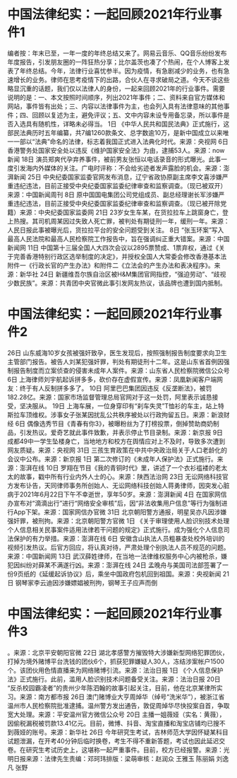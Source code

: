 # 中国法律纪实：一起回顾2021年行业事件1

编者按：年末已至，一年一度的年终总结又来了。网易云音乐、QQ音乐纷纷发布年度报告，引发朋友圈的一阵狂热分享；比尔盖茨也凑了个热闹，在个人博客上发表了年终总结。今年，法律行业喜忧参半。因为疫情，有急剧减少的业务，也有急速增长的业务。律师在思考疫情下的出路，合伙人在寻求破局之道。今天不谈这些略显沉重的话题，我们仅以法律人的身份，一起来回顾2021年的行业事件。需要说明的是：一、本文按照时间顺序，列出2021年事件；二、资料来自官方媒体和网站，事件皆有出处；三、内容以法律事件为主，也会列入具有法律意味的其他事件；四、回顾以复述为主，避免评议；五、文中内容未设专用备忘录，所以事件是否入选具有随机性，详略未必得当。 1日 《中华人民共和国民法典》正式施行，这部民法典历时五年编纂，共7编1260款条文、总字数逾10万，是新中国成立以来唯一一部以“法典”命名的法律，标志着我国正式进入法典化时代。来源：央视网 6日 香港警务处国家安全处以违反《维护国家安全法》为由，逮捕53人。来源：now新闻 18日 演员郑爽代孕弃养事件，被前男友张恒以电话录音的形式曝光。此事一度引发海内外媒体的关注。广电时评称：不会给劣迹者发声露脸的机会。来源：澎湃新闻 25日 中央纪委国家监委官网发布消息，辽宁省政协原副主席李文喜涉嫌严重违纪违法，目前正接受中央纪委国家监委纪律审查和监察调查。（现已被双开）来源：中国新闻周刊 8日 原中国国电集团公司党组成员、副总经理谢长军涉嫌严重违纪违法，目前正接受中央纪委国家监委纪律审查和监察调查。（现已被开除党籍）来源：中央纪委国家监委网 21日 23岁女生车某，在货拉拉车上跳窗身亡，登上热搜。其司机周某因过失致人死亡罪，被判处有期徒刑一年，缓刑一年。来源：人民日报此事被曝光后，货拉拉平台的安全问题受到关注。 8日 “张玉环案”写入最高人民法院和最高人民检察院工作报告中，旨在强调纠正重大错案。来源：中国新闻网 11日 中国第十三届全国人大四次会议以2895票赞成、1票弃权，通过《关于完善香港特别行政区选举制度的决定》，并授权全国人大常委会修改香港基本法附件一《行政长官的产生办法》和附件二《立法会的产生办法和表决程序》。来源：新华社 24日 新疆维吾尔族自治区被H&M集团官网指控，“强迫劳动”、“歧视少数民族”。来源：共青团中央官微此事引发网友热议，该品牌也遭到国内抵制。

# 中国法律纪实：一起回顾2021年行业事件2

 26日 山东威海10岁女孩被强奸致孕，医生发现后，按照强制报告制度要求向卫生主管部门报告。被告人刘某犯强奸罪，判处有期徒刑十二年。这是山东省首例因强制报告制度而立案侦查的侵害未成年人案件。来源：山东省人民检察院微信公众号 6日 上海律师刘宇航起诉拼多多，砍价存在虚假宣传。来源：凤凰新闻客户端网友：终于有人反制拼多多了。 10日 阿里巴巴集团因违反《反垄断法》，被罚182.28亿。来源：国家市场监督管理总局官网对于这一处罚，阿里表示诚恳接受，坚决服从。 19日 上海车展，一位身穿印有“刹车失灵”T恤衫的车主，站上特斯拉车顶维权。涉事女子张某因扰乱公共秩序被处以行政拘留五日。来源：新浪财经 6日 偶像选秀节目《青春有你3》，被曝粉丝为了打榜投票，倒掉赞助商奶制品，引发热议。爱奇艺就此事件致歉，并表示停止节目录制。来源：新京报 9日 成都49中一学生坠楼身亡，当地地方和校方在舆情应对上不及时，导致多次遭到网友质疑。来源：央视网 31日 三孩生育政策在中共中央政治局关于人口老龄化的会议中公布。来源：新京报 1日 第二次修订的《未成年人保护法》正式施行。来源：澎湃在线 10日 罗翔在节目《我的青铜时代》里，讲述了一个衣衫褴褛的老太太的故事，戳中所有行业内外人士的心。来源：陕西法治网 23日  无讼网络科技官方发布讣告，天同律师事务所创始人、无讼网络科技创始人蒋勇律师，因突发心脏病于2021年6月22日下午不幸逝世，享年50岁。来源：澎湃新闻 4日 在国家网信办宣布对“滴滴出行”进行“网络安全审核”后，因“非法收集用户信息”等行为强制进行App下架。来源：国家网信办官微 31日  北京朝阳警方通报，明星吴亦凡因涉嫌强奸罪，被刑拘。来源：北京朝阳警方官微 1日 《关于审理使用人脸识别技术处理个人信息相关民事案件适用法律若干问题的规定》正式施行。成为强化个人信息司法保护的有力举措。来源：澎湃在线 6日 安徽含山执法人员粗暴查处校外培训的视频引发热议。后官方回应，将认真对待，严肃处理个别执法人员不规范的问题。来源：中国新闻网 13日 武汉薛姓律师，在当地一法律维权服务中心内被枪杀，嫌犯因纠纷对薛某不满遂行凶。来源：澎湃在线 24日 孟晚舟与美国司法部签署了一份9页纸的《延缓起诉协议》后，乘坐中国政府包机回到祖国。来源：央视新闻 21日 钢琴家李云迪因涉嫌嫖娼被刑拘，钢琴王子应声而倒

# 中国法律纪实：一起回顾2021年行业事件3

。来源：北京平安朝阳官微 22日 湖北孝感警方摧毁特大涉嫌新型网络犯罪团伙，打掉为境外赌博平台洗钱的团伙6个，抓获犯罪嫌疑人30人，冻结涉案帐户1500个。该团伙用色情直播来为网络赌博引流。来源：法治日报 1日 《个人信息保护法》正式施行。此前，滥用人脸识别技术问题备受关注。来源：法治日报 20日  “反杀校园霸凌者”的贵州少年陈泗翰的故事引起关注，目前，他在北京某律所实习。来源：南方都市报 26日  澳门赌博业大亨周焯华（绰号“洗米华”），被浙江省温州市人民检察院批准逮捕。温州警方发出通告，敦促周焯华尽快投案自首，争取宽大处理。来源：平安温州官方微信公众号 20日 主播一姐薇娅（实名：黄薇），因偷税漏税被罚款13.41亿元。目前，微博、抖音、淘宝直播和淘宝店铺均已搜不到薇娅的账号。来源：新华社 26日 今年研究生考试，吉林师范大学因怀疑某科目试题泄漏，在开考40分钟后临时换卷，考生不得不重新答题，考试也因此延迟交卷。在研究生考试历史上，这堪称一起严重事件。目前，校方已经报警。来源：光明日报来源：法律先生责编：邓珂玮排版：梁萌审核：赵润众 王雅玉 陈丽娟 刘逸凡 张野

